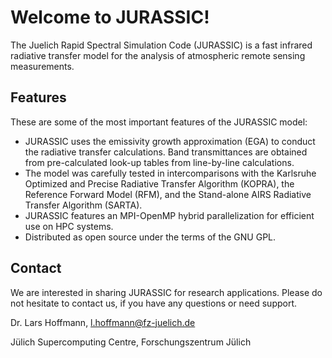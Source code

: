 # Welcome to JURASSIC!

The Juelich Rapid Spectral Simulation Code (JURASSIC) is a fast infrared radiative transfer model for the analysis of atmospheric remote sensing measurements.

## Features

These are some of the most important features of the JURASSIC model:

* JURASSIC uses the emissivity growth approximation (EGA) to conduct the radiative transfer calculations. Band transmittances are obtained from pre-calculated look-up tables from line-by-line calculations.
* The model was carefully tested in intercomparisons with the Karlsruhe Optimized and Precise Radiative Transfer Algorithm (KOPRA), the Reference Forward Model (RFM), and the Stand-alone AIRS Radiative Transfer Algorithm (SARTA).
* JURASSIC features an MPI-OpenMP hybrid parallelization for efficient use on HPC systems.
* Distributed as open source under the terms of the GNU GPL.

## Contact

We are interested in sharing JURASSIC for research applications. Please do not hesitate to contact us, if you have any questions or need support.

Dr. Lars Hoffmann, <l.hoffmann@fz-juelich.de>

Jülich Supercomputing Centre, Forschungszentrum Jülich
